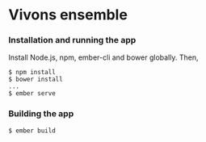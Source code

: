 # Vivons ensemble

### Installation and running the app

Install Node.js, npm, ember-cli and bower globally. Then,

```
$ npm install
$ bower install
...
$ ember serve
```

### Building the app

```
$ ember build
```
